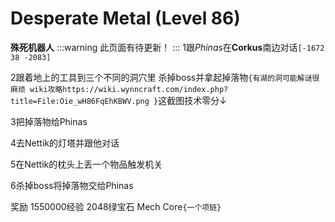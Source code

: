 # Desperate Metal (Level 86)
**殊死机器人**
:::warning 
此页面有待更新！
:::
1跟*Phinas*在**Corkus**南边对话`[-1672 38 -2083]`

2跟着地上的工具到三个不同的洞穴里 杀掉boss并拿起掉落物`{有湖的洞可能解谜很麻烦 wiki攻略https://wiki.wynncraft.com/index.php?title=File:Oie_wH86FqEhKBWV.png }`这截图技术零分↓

3把掉落物给Phinas

4去Nettik的灯塔并跟他对话

5在Nettik的枕头上丢一个物品触发机关

6杀掉boss将掉落物交给Phinas

奖励
1550000经验
2048绿宝石
Mech Core`{一个项链}`
